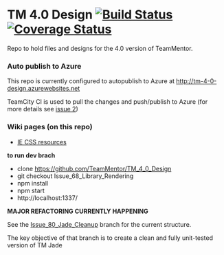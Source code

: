 TM 4.0 Design  [![Build Status][travis-img]][travis-url][![Coverage Status][coveralls-img]][coveralls-url]
=============

Repo to hold files and designs for the 4.0 version of TeamMentor.


### Auto publish to Azure

This repo is currently configured to autopublish to Azure at http://tm-4-0-design.azurewebsites.net

TeamCity CI is used to pull the changes and push/publish to Azure (for more details see [issue 2](https://github.com/TeamMentor/TM_4_0_Design/issues/2))

### Wiki pages (on this repo)

* [IE CSS resources](https://github.com/TeamMentor/TM_4_0_Design/wiki/IE-CSS-resources)



**to run dev brach**

* clone https://github.com/TeamMentor/TM_4_0_Design
* git checkout Issue_68_Library_Rendering
* npm install
* npm start
* http://localhost:1337/

**MAJOR REFACTORING CURRENTLY HAPPENING**

See the [Issue_80_Jade_Cleanup](https://github.com/TeamMentor/TM_4_0_Design/tree/Issue_80_Jade_Cleanup) branch for the current structure. 

The key objective of that branch is to create a clean and fully unit-tested version of TM Jade


[travis-img]: https://travis-ci.org/TeamMentor/TM_4_0_Design.svg?branch=master
[travis-url]: https://travis-ci.org/TeamMentor/TM_4_0_Design
[coveralls-img]: https://coveralls.io/repos/TeamMentor/TM_4_0_Design/badge.png?branch=master
[coveralls-url]: https://coveralls.io/r/TeamMentor/TM_4_0_Design?branch=master
